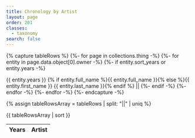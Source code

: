 ```yaml
---
title: Chronology by Artist
layout: page
order: 201
classes: 
  - taxonomy
search: false
---
```


{% capture tableRows %}
{%- for page in collections.thing -%}
{%- for entity in page.data.object[0].owner -%}
{%- if entity.sort_years or entity.years -%}
  <tr data-sort-as="{% if entity.sort_years %}{{ entity.sort_years }}{% else %}{{ entity.years }}{% endif %}">
    <td>{{ entity.years }}</td>
    <td>{% if entity.full_name %}{{ entity.full_name }}{% else %}{{ entity.first_name }} {{ entity.last_name }}{% endif %}</td>
  </tr>||
{%- endif -%}
{%- endfor -%}
{%- endfor -%}
{%- endcapture -%}

{% assign tableRowsArray = tableRows | split: "||" | uniq %}

<div class="has-rule-lines">
<table class="taxonomy-table" id="artists-chronology">
  <thead class="visually-hidden">
    <tr><th>Years</th><th>Artist</th>
  </thead>
  <tbody>
    {{ tableRowsArray | sort }}
  </tbody>
</table>
</div>
